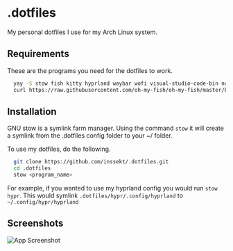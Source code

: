 
# .dotfiles

My personal dotfiles I use for my Arch Linux system.


## Requirements

These are the programs you need for the dotfiles to work.

```bash
  yay -S stow fish kitty hyprland waybar wofi visual-studio-code-bin noto-fonts-main noto-fonts-emoji ttf-font-awesome ttf-jetbrains-mono-nerd
  curl https://raw.githubusercontent.com/oh-my-fish/oh-my-fish/master/bin/install | fish
```

## Installation

GNU stow is a symlink farm manager.
Using the command `stow` it will create a symlink from the .dotfiles config folder to your ~/ folder.

To use my dotfiles, do the following.

```bash
  git clone https://github.com/inssekt/.dotfiles.git
  cd .dotfiles
  stow <program_name>
```

For example, if you wanted to use my hyprland config you would run `stow hypr`. This would symlink `.dotfiles/hypr/.config/hyprland` to `~/.config/hypr/hyprland`
    
## Screenshots

![App Screenshot](https://i.imgur.com/w23u4xr.png)

